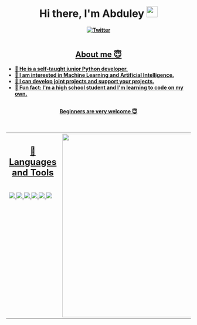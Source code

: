 <h1 align="center"><b>Hi there, I'm Abduley <img src="https://docs.google.com/uc?export=download&id=166Ecq6uBl61U14OUlkHOHIBv2ArKoumJ" alt="" width="30"></h1>
<div align="center">
<a href="https://twitter.com/abduleytr"><img src="https://img.shields.io/badge/Twitter-1DA1F2?style=for-the-badge&logo=twitter&logoColor=white" alt="Twitter" />
</div>
  
<br />

<h2 align="center">About me 😇</h2>

- :raising_hand: He is a self-taught junior Python developer.
- :muscle: I am interested in Machine Learning and Artificial Intelligence.
- :speech_balloon: I can develop joint projects and support your projects.
- :ghost: Fun fact: I'm a high school student and I'm learning to code on my own.
<br />
  
  <div align="center">Beginners are very welcome 😇</div>
  
<br />
<!--
![YurisCodingClub](https://github.com/YuriDevAT/yuriscodingclub/blob/main/public/images/logo.svg#gh-light-mode-only)
![YurisCodingClub](https://github.com/YuriDevAT/yuriscodingclub/blob/main/public/images/logo-dark.png#gh-dark-mode-only)
-->

<br />

<table><tr><td valign="top" width="50%">

<h2 align="center"> 💼 Languages and Tools</h2>

<br />
<img src="https://img.shields.io/badge/-python-3D7BA8?&style=for-the-badge&logo=python&logoColor=yellow" />
<img src="https://img.shields.io/badge/-javascript-F7DF1E?&style=for-the-badge&logo=javascript&logoColor=black" />
<img src="https://img.shields.io/badge/-VSCode-007ACC?&style=for-the-badge&logo=visual-studio-code&logoColor=white" />
<img src="https://img.shields.io/badge/-Git-F05032?&style=for-the-badge&logo=git&logoColor=white" /> 
<img src="https://img.shields.io/badge/github-%23121011.svg?style=for-the-badge&logo=github&logoColor=white" />
<img src="https://img.shields.io/badge/linux-353534.svg?style=for-the-badge&logo=linux&logoColor=white" />

</td><td valign="top" width="50%">
  
<img src="https://github-readme-stats.vercel.app/api/top-langs/?username=iamabduley&layout=compact&theme=radical" width="500" />
  
</td></tr></table> 

<br />
